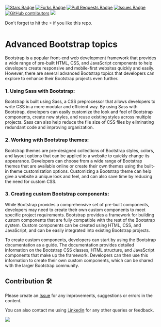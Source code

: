 <a href="https://github.com/drshahizan/learn-php/stargazers"><img src="https://img.shields.io/github/stars/drshahizan/learn-php" alt="Stars Badge"/></a>
<a href="https://github.com/drshahizan/learn-php/network/members"><img src="https://img.shields.io/github/forks/drshahizan/learn-php" alt="Forks Badge"/></a>
<a href="https://github.com/drshahizan/learn-php/pulls"><img src="https://img.shields.io/github/issues-pr/drshahizan/learn-php" alt="Pull Requests Badge"/></a>
<a href="https://github.com/drshahizan/learn-php/issues"><img src="https://img.shields.io/github/issues/drshahizan/learn-php" alt="Issues Badge"/></a>
<a href="https://github.com/drshahizan/learn-php/graphs/contributors"><img alt="GitHub contributors" src="https://img.shields.io/github/contributors/drshahizan/learn-php?color=2b9348"></a>
![](https://visitor-badge.glitch.me/badge?page_id=drshahizan/learn-php)

Don't forget to hit the :star: if you like this repo.

# Advanced Bootstrap topics

Bootstrap is a popular front-end web development framework that provides a wide range of pre-built HTML, CSS, and JavaScript components to help developers create responsive and mobile-first websites quickly and easily. However, there are several advanced Bootstrap topics that developers can explore to enhance their Bootstrap projects even further.

### 1. Using Sass with Bootstrap:
Bootstrap is built using Sass, a CSS preprocessor that allows developers to write CSS in a more modular and efficient way. By using Sass with Bootstrap, developers can easily customize the look and feel of Bootstrap components, create new styles, and reuse existing styles across multiple projects. Sass can also help reduce the file size of CSS files by eliminating redundant code and improving organization.

### 2. Working with Bootstrap themes:
Bootstrap themes are pre-designed collections of Bootstrap styles, colors, and layout options that can be applied to a website to quickly change its appearance. Developers can choose from a wide range of Bootstrap themes that are available online or create their own themes using the built-in theme customization options. Customizing a Bootstrap theme can help give a website a unique look and feel, and can also save time by reducing the need for custom CSS.

### 3. Creating custom Bootstrap components:
While Bootstrap provides a comprehensive set of pre-built components, developers may need to create their own custom components to meet specific project requirements. Bootstrap provides a framework for building custom components that are fully compatible with the rest of the Bootstrap system. Custom components can be created using HTML, CSS, and JavaScript, and can be easily integrated into existing Bootstrap projects.

To create custom components, developers can start by using the Bootstrap documentation as a guide. The documentation provides detailed information on the Bootstrap CSS classes, HTML structure, and JavaScript components that make up the framework. Developers can then use this information to create their own custom components, which can be shared with the larger Bootstrap community. 

## Contribution 🛠️
Please create an [Issue](https://github.com/drshahizan/learn-php/issues) for any improvements, suggestions or errors in the content.

You can also contact me using [Linkedin](https://www.linkedin.com/in/drshahizan/) for any other queries or feedback.

![](https://visitor-badge.glitch.me/badge?page_id=drshahizan)
